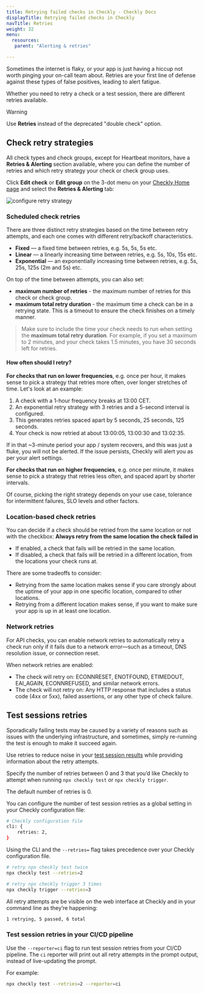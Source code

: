 ```yaml
---
title: Retrying failed checks in Checkly - Checkly Docs
displayTitle: Retrying failed checks in Checkly
navTitle: Retries
weight: 32
menu:
  resources:
   parent: "Alerting & retries"

---
```


Sometimes the internet is flaky, or your app is just having a hiccup not worth pinging your on-call team about. Retries are your first line of defense against these types of false positives, leading to alert fatigue.

Whether you need to retry a check or a test session, there are different retries available.

> [!WARNING]
> Use **Retries** instead of the deprecated "double check" option.

## Check retry strategies

All check types and check groups, except for Heartbeat monitors, have a **Retries & Alerting** section available, where you can define the number of retries and which retry strategy your check or check group uses.

Click **Edit check** or **Edit group** on the 3-dot menu on your [Checkly Home page](https://app.checklyhq.com/) and select the **Retries & Alerting** tab:

![configure retry strategy](/docs/images/alerting/retries.png)

### Scheduled check retries

There are three distinct retry strategies based on the time between retry attempts, and each one comes with different retry/backoff characteristics.

- **Fixed** — a fixed time between retries, e.g. 5s, 5s, 5s etc.
- **Linear** — a linearly increasing time between retries, e.g. 5s, 10s, 15s etc.
- **Exponential** — an exponentially increasing time between retries, e.g. 5s, 25s, 125s (2m and 5s)  etc.

On top of the time between attempts, you can also set:

* **maximum number of retries** - the maximum number of retries for this check or check group.
* **maximum total retry duration** - the maximum time a check can be in a retrying state.
This is a timeout to ensure the check finishes on a timely manner.

> Make sure to include the time your check needs to run when setting the **maximum total retry duration**. For example, if you set a maximum to 2 minutes, and your check takes 1.5 minutes, you have 30 seconds left for retries.

#### How often should I retry?

**For checks that run on lower frequencies**, e.g. once per hour, it makes sense to pick a strategy that retries more often, over longer stretches of time. Let's look at an example:

1. A check with a 1-hour frequency breaks at 13:00 CET.
2. An exponential retry strategy with 3 retries and a 5-second interval is configured.
3. This generates retries spaced apart by 5 seconds, 25 seconds, 125 seconds.
4. Your check is now retried at about 13:00:05, 13:00:30 and 13:02:35.

If in that ~3-minute period your app / system recovers, and this was just a fluke, you will not be alerted. If the issue persists, Checkly will alert you as per your alert settings.

**For checks that run on higher frequencies**, e.g. once per minute, it makes sense to pick a strategy that retries less often, and spaced apart by shorter intervals.

Of course, picking the right strategy depends on your use case, tolerance for intermittent failures, SLO levels and other factors.

### Location-based check retries

You can decide if a check should be retried from the same location or not with the checkbox: 
**Always retry from the same location the check failed in**
- If enabled, a check that fails will be retried in the same location. 
- If disabled, a check that fails will be retried in a different location, from the locations your check runs at.

There are some tradeoffs to consider:

- Retrying from the same location makes sense if you care strongly about the uptime of your app in one specific location, compared to other locations.
- Retrying from a different location makes sense, if you want to make sure your app is up in at least one location.

### Network retries

For API checks, you can enable network retries to automatically retry a check run only if it fails due to a network error—such as a timeout, DNS resolution issue, or connection reset.

When network retries are enabled:
* The check will retry on: ECONNRESET, ENOTFOUND, ETIMEDOUT, EAI_AGAIN, ECONNREFUSED, and similar network errors.
* The check will not retry on: Any HTTP response that includes a status code (4xx or 5xx), failed assertions, or any other type of check failure.

## Test sessions retries

Sporadically failing tests may be caused by a variety of reasons such as issues with the underlying infrastructure, and sometimes, simply re-running the test is enough to make it succeed again.

Use retries to reduce noise in your [test session results](/docs/testing/#test-sessions) while providing information about the retry attempts.


Specify the number of retries between 0 and 3 that you’d like Checkly to attempt when running `npx checkly test` or `npx checkly trigger`.

The default number of retries is 0.

You can configure the number of test session retries as a global setting in your Checkly configuration file:

```bash
# Checkly configuration file
cli: {
    retries: 2,
}
```

Using the CLI and the `--retries=` flag takes precedence over your Checkly configuration file. 

```bash
# retry npx checkly test twice
npx checkly test --retries=2

# retry npx checkly trigger 3 times
npx checkly trigger --retries=3
```

All retry attempts are be visible on the web interface at Checkly and in your command line as they’re happening:

```bash
1 retrying, 5 passed, 6 total
```

### Test session retries in your CI/CD pipeline
Use the ``--reporter=ci`` flag to run test session retries from your CI/CD pipeline. The `ci` reporter will print out all retry attempts in the prompt output, instead of live-updating the prompt. 

For example: 

```bash
npx checkly test --retries=2 --reporter=ci
```
